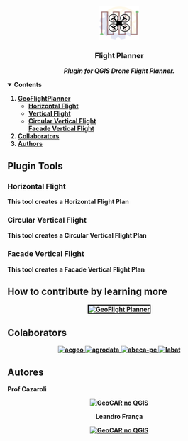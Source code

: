 <!-- PROJECT LOGO -->
<p align="center">
    <img src="https://github.com/OpenGeoOne/qgis-drone-flight-planner/blob/main/images/GeoFlightPlanner.png" alt="Logo" width="90" height="75">
  <h3 align="center">Flight Planner</h3>
  <p align="center">
    <b><i>Plugin for QGIS Drone Flight Planner.</i><b>
    <br />
  </p>
</p>

<!-- TABLE OF CONTENTS -->
<details open="open">
  <summary>Contents</summary>
  <ol>
      <li>
      <a href="gGeoflightplanner">GeoFlightPlanner</a>
      <ul>
        <li><a href="#horizontal-flight">Horizontal Flight</a></li>
      </ul>
      <ul>
        <li><a href="#vertical-flight">Vertical Flight</a></li>
        <li>
          <a href="#circular-vertical-flight">Circular Vertical Flight</a></li>
          <a href="#facade-vertical-flight">Facade Vertical Flight</a></li>
      </ul>
    <li>
      <a href="#collaborators">Collaborators</a>
    </li>
    <li>
      <a href="#authors">Authors</a>
    </li>
  </ol>
</details>


## Plugin Tools


### Horizontal Flight
This tool creates a Horizontal Flight Plan
<div align="center">  
</div>

### Circular Vertical Flight
This tool creates a Circular Vertical Flight Plan
<div align="center">    
</div>

### Facade Vertical Flight
This tool creates a Facade Vertical Flight Plan
<div align="center">    
</div>

## How to contribute by learning more
<div style="text-align: center;"><a
 href="https://portal.geoone.com.br/m/courses"><img
 style="border: 2px solid ;" alt="GeoFlight Planner"
 title="CURSO NA GEOONE"
 src="https://files.curseduca.com/04a4f1db-3c21-47da-8b58-d1d3ceed8d90/facefe689e70437ed8f9f108228e80f64e046bbd.webp"></a>
<br>
</div>


## Colaborators
<div style="text-align: center;">
<tbody>
        <tr>
          <td><a target="_blank" rel="noopener noreferrer" href="https://www.acgeoengenharia.com.br/">
          <img title="ACGEO Engenharia" style="border: 0px solid ; heigth: 160px; " alt="acgeo"
           src="https://user-images.githubusercontent.com/88212377/161191725-f37650ff-1fba-4cae-8145-af45f1c599d1.jpg">
           </a>
          </td>
          <td><a target="_blank" rel="noopener noreferrer" href="https://agrodata.me/">
          <img title="AgroData" style="border: 0px solid ; heigth: 200px; " alt="agrodata"
           src="https://user-images.githubusercontent.com/88212377/162043665-0508af3f-83f5-4bc4-847f-0e81b8261e77.JPG">
           </a>
          </td>
          <td><a target="_blank" rel="noopener noreferrer" href="https://www.instagram.com/abeca.pe/">
          <img title="ABECA-PE" style="border: 0px solid ; heigth: 200px; " alt="abeca-pe"
           src="https://user-images.githubusercontent.com/25651083/178548305-85664a78-1dcc-4fda-9a07-af450480a32d.jpg">
           </a>
          </td>
          <td><a target="_blank" rel="noopener noreferrer" href="https://sites.google.com/view/labat/01">
          <img title="DECart-UFPE" style="border: 0px solid ; heigth: 200px; " alt="labat"
           src="https://user-images.githubusercontent.com/25651083/179381253-1805dd57-1bf7-4eb4-9608-c2fb0bd4c93b.jpg">
           </a>
          </td>
        </tr>
      </tbody>
</div>


## Autores
Prof Cazaroli 
<div style="text-align: center;"><a
 href="https://www.linkedin.com/in/prof-cazaroli-458377274/"><img
 style="border: 0px solid ;width: 20px" alt="GeoCAR no QGIS"
 title="Prof Cazaroli"
 src="https://user-images.githubusercontent.com/52215653/163875911-3ff4d34b-bf67-4b2b-9d2c-8525c1c011a6.png"></a>
<br>

Leandro França
<div style="text-align: center;"><a
 href="https://www.linkedin.com/in/leandro-fran%C3%A7a-93093714b/"><img
 style="border: 0px solid ;width: 20px" alt="GeoCAR no QGIS"
 title="Leandro França"
 src="https://user-images.githubusercontent.com/52215653/163875911-3ff4d34b-bf67-4b2b-9d2c-8525c1c011a6.png"></a>
<br>

